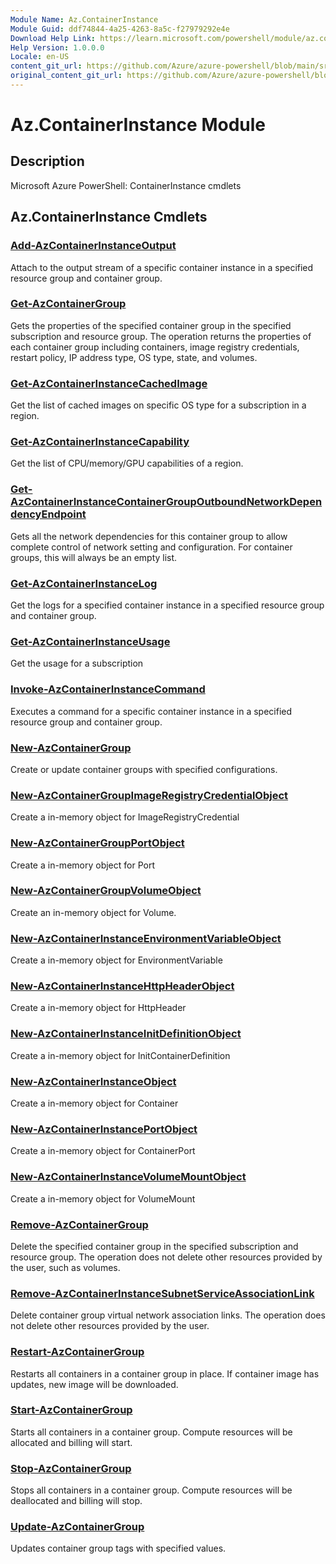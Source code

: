 ```yaml
---
Module Name: Az.ContainerInstance
Module Guid: ddf74844-4a25-4263-8a5c-f27979292e4e
Download Help Link: https://learn.microsoft.com/powershell/module/az.containerinstance
Help Version: 1.0.0.0
Locale: en-US
content_git_url: https://github.com/Azure/azure-powershell/blob/main/src/ContainerInstance/ContainerInstance/help/Az.ContainerInstance.md
original_content_git_url: https://github.com/Azure/azure-powershell/blob/main/src/ContainerInstance/ContainerInstance/help/Az.ContainerInstance.md
---
```


# Az.ContainerInstance Module
## Description
Microsoft Azure PowerShell: ContainerInstance cmdlets

## Az.ContainerInstance Cmdlets
### [Add-AzContainerInstanceOutput](Add-AzContainerInstanceOutput.md)
Attach to the output stream of a specific container instance in a specified resource group and container group.

### [Get-AzContainerGroup](Get-AzContainerGroup.md)
Gets the properties of the specified container group in the specified subscription and resource group.
The operation returns the properties of each container group including containers, image registry credentials, restart policy, IP address type, OS type, state, and volumes.

### [Get-AzContainerInstanceCachedImage](Get-AzContainerInstanceCachedImage.md)
Get the list of cached images on specific OS type for a subscription in a region.

### [Get-AzContainerInstanceCapability](Get-AzContainerInstanceCapability.md)
Get the list of CPU/memory/GPU capabilities of a region.

### [Get-AzContainerInstanceContainerGroupOutboundNetworkDependencyEndpoint](Get-AzContainerInstanceContainerGroupOutboundNetworkDependencyEndpoint.md)
Gets all the network dependencies for this container group to allow complete control of network setting and configuration.
For container groups, this will always be an empty list.

### [Get-AzContainerInstanceLog](Get-AzContainerInstanceLog.md)
Get the logs for a specified container instance in a specified resource group and container group.

### [Get-AzContainerInstanceUsage](Get-AzContainerInstanceUsage.md)
Get the usage for a subscription

### [Invoke-AzContainerInstanceCommand](Invoke-AzContainerInstanceCommand.md)
Executes a command for a specific container instance in a specified resource group and container group.

### [New-AzContainerGroup](New-AzContainerGroup.md)
Create or update container groups with specified configurations.

### [New-AzContainerGroupImageRegistryCredentialObject](New-AzContainerGroupImageRegistryCredentialObject.md)
Create a in-memory object for ImageRegistryCredential

### [New-AzContainerGroupPortObject](New-AzContainerGroupPortObject.md)
Create a in-memory object for Port

### [New-AzContainerGroupVolumeObject](New-AzContainerGroupVolumeObject.md)
Create an in-memory object for Volume.

### [New-AzContainerInstanceEnvironmentVariableObject](New-AzContainerInstanceEnvironmentVariableObject.md)
Create a in-memory object for EnvironmentVariable

### [New-AzContainerInstanceHttpHeaderObject](New-AzContainerInstanceHttpHeaderObject.md)
Create a in-memory object for HttpHeader

### [New-AzContainerInstanceInitDefinitionObject](New-AzContainerInstanceInitDefinitionObject.md)
Create a in-memory object for InitContainerDefinition

### [New-AzContainerInstanceObject](New-AzContainerInstanceObject.md)
Create a in-memory object for Container

### [New-AzContainerInstancePortObject](New-AzContainerInstancePortObject.md)
Create a in-memory object for ContainerPort

### [New-AzContainerInstanceVolumeMountObject](New-AzContainerInstanceVolumeMountObject.md)
Create a in-memory object for VolumeMount

### [Remove-AzContainerGroup](Remove-AzContainerGroup.md)
Delete the specified container group in the specified subscription and resource group.
The operation does not delete other resources provided by the user, such as volumes.

### [Remove-AzContainerInstanceSubnetServiceAssociationLink](Remove-AzContainerInstanceSubnetServiceAssociationLink.md)
Delete container group virtual network association links.
The operation does not delete other resources provided by the user.

### [Restart-AzContainerGroup](Restart-AzContainerGroup.md)
Restarts all containers in a container group in place.
If container image has updates, new image will be downloaded.

### [Start-AzContainerGroup](Start-AzContainerGroup.md)
Starts all containers in a container group.
Compute resources will be allocated and billing will start.

### [Stop-AzContainerGroup](Stop-AzContainerGroup.md)
Stops all containers in a container group.
Compute resources will be deallocated and billing will stop.

### [Update-AzContainerGroup](Update-AzContainerGroup.md)
Updates container group tags with specified values.

